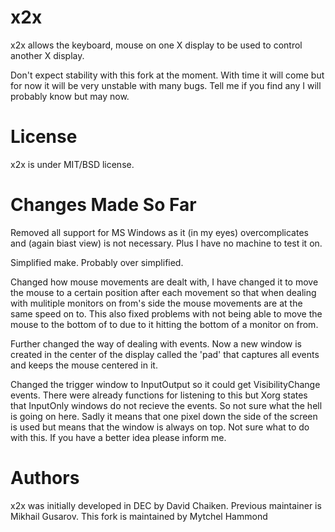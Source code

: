x2x
===

x2x allows the keyboard, mouse on one X display to be used to control another X
display.

Don't expect stability with this fork at the moment. With time it will come but
for now it will be very unstable with many bugs. Tell me if you find any I will
probably know but may now.

License
=======

x2x is under MIT/BSD license.

Changes Made So Far
===================

Removed all support for MS Windows as it (in my eyes) overcomplicates and 
(again biast view) is not necessary. Plus I have no machine to test it on.

Simplified make. Probably over simplified.

Changed how mouse movements are dealt with, I have changed it to move the mouse
to a certain position after each movement so that when dealing with mulitiple 
monitors on from's side the mouse movements are at the same speed on to. This 
also fixed problems with not being able to move the mouse to the bottom of to 
due to it hitting the bottom of a monitor on from.

Further changed the way of dealing with events. Now a new window is created 
in the center of the display called the 'pad' that captures all events and 
keeps the mouse centered in it. 

Changed the trigger window to InputOutput so it could get VisibilityChange 
events. There were already functions for listening to this but Xorg states that
InputOnly windows do not recieve the events. So not sure what the hell is going
on here. Sadly it means that one pixel down the side of the screen is used but
means that the window is always on top. Not sure what to do with this. If you 
have a better idea please inform me.

Authors
=======

x2x was initially developed in DEC by David Chaiken.
Previous maintainer is Mikhail Gusarov.
This fork is maintained by Mytchel Hammond


